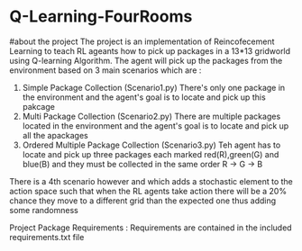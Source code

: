 # Q-Learning-FourRooms


#about the project
The project is an implementation of Reincofecement Learning to teach RL ageants how to pick up packages in a 13*13 gridworld using Q-learning Algorithm.
The agent will pick up the packages from the environment based on 3 main scenarios which are :

1) Simple Package Collection (Scenario1.py)
   There's only one package in the environment and the agent's goal is to locate and pick up this pakcage
2) Multi Package Collection (Scenario2.py)
   There are multiple packages located in the environment and the agent's goal is to locate and pick up all the apackages
3) Ordered Multiple Package Collection (Scenario3.py)
   Teh agent has to locate and pick up three packages each marked red(R),green(G) and blue(B) and they must be collected
   in the same order R -> G -> B

There is a 4th scenario however and which adds a stochastic element to the action space such that when the RL agents take action
there will be a 20% chance they move to a different grid than the expected one thus adding some randomness



Project Package Requirements :
Requirements are contained in the included requirements.txt file
   
